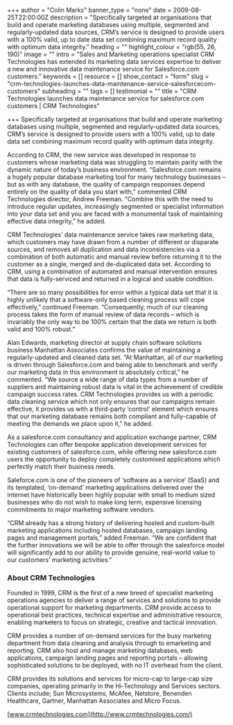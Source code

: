 +++
author = "Colin Marks"
banner_type = "none"
date = 2009-08-25T22:00:00Z
description = "Specifically targeted at organisations that build and operate marketing databases using multiple, segmented and regularly-updated data sources, CRM’s service is designed to provide users with a 100% valid, up to date data set combining maximum record quality with optimum data integrity."
heading = ""
highlight_colour = "rgb(55, 26, 190)"
image = ""
intro = "Sales and Marketing operations specialist CRM Technologies has extended its marketing data services expertise to deliver a new and innovative data maintenance service for Salesforce.com customers."
keywords = []
resource = []
show_contact = "form"
slug = "crm-technologies-launches-data-maintenance-service-salesforcecom-customers"
subheading = ""
tags = []
testimonial = ""
title = "CRM Technologies launches data maintenance service for salesforce.com customers | CRM Technologies"

+++
Specifically targeted at organisations that build and operate marketing databases using multiple, segmented and regularly-updated data sources, CRM’s service is designed to provide users with a 100% valid, up to date data set combining maximum record quality with optimum data integrity.

According to CRM, the new service was developed in response to customers whose marketing data was struggling to maintain parity with the dynamic nature of today’s business environment. “Salesforce.com remains a hugely popular database marketing tool for many technology businesses – but as with any database, the quality of campaign responses depend entirely on the quality of data you start with,” commented CRM Technologies director, Andrew Freeman. “Combine this with the need to introduce regular updates, increasingly segmented or specialist information into your data set and you are faced with a monumental task of maintaining effective data integrity,” he added.

CRM Technologies’ data maintenance service takes raw marketing data, which customers may have drawn from a number of different or disparate sources, and removes all duplication and data inconsistencies via a combination of both automatic and manual review before returning it to the customer as a single, merged and de-duplicated data set. According to CRM, using a combination of automated and manual intervention ensures that data is fully-serviced and returned in a logical and usable condition.

“There are so many possibilities for error within a typical data set that it is highly unlikely that a software-only based cleaning process will cope effectively,” continued Freeman. “Consequently, much of our cleaning process takes the form of manual review of data records – which is invariably the only way to be 100% certain that the data we return is both valid and 100% robust.”

Alan Edwards, marketing director at supply chain software solutions business Manhattan Associates confirms the value of maintaining a regularly-updated and cleaned data set. “At Manhattan, all of our marketing is driven through Salesforce.com and being able to benchmark and verify our marketing data in this environment is absolutely critical,” he commented. “We source a wide range of data types from a number of suppliers and maintaining robust data is vital in the achievement of credible campaign success rates. CRM Technologies provides us with a periodic data cleaning service which not only ensures that our campaigns remain effective, it provides us with a third-party ‘control’ element which ensures that our marketing database remains both compliant and fully-capable of meeting the demands we place upon it,” he added.

As a salesforce.com consultancy and application exchange partner, CRM Technologies can offer bespoke application development services for existing customers of salesforce.com, while offering new salesforce.com users the opportunity to deploy completely customised applications which perfectly match their business needs.

Saleforce.com is one of the pioneers of ‘software as a service’ (SaaS) and its templated, ‘on-demand’ marketing applications delivered over the internet have historically been highly popular with small to medium sized businesses who do not wish to make long term, expensive licensing commitments to major marketing software vendors.

“CRM already has a strong history of delivering hosted and custom-built marketing applications including hosted databases, campaign landing pages and management portals,” added Freeman. “We are confident that the further innovations we will be able to offer through the salesforce model will significantly add to our ability to provide genuine, real-world value to our customers’ marketing activities.”

### About CRM Technologies

Founded in 1999, CRM is the first of a new breed of specialist marketing operations agencies to deliver a range of services and solutions to provide operational support for marketing departments. CRM provide access to operational best practices, technical expertise and administrative resource, enabling marketers to focus on strategic, creative and tactical innovation.

CRM provides a number of on-demand services for the busy marketing department from data cleaning and analysis through to emarketing and reporting. CRM also host and manage marketing databases, web applications, campaign landing pages and reporting portals – allowing sophisticated solutions to be deployed, with no IT overhead from the client.

CRM provides its solutions and services for micro-cap to large-cap size companies, operating primarily in the Hi-Technology and Services sectors. Clients include; Sun Microsystems, McAfee, Netstore, Benenden Healthcare, Gartner, Manhattan Associates and Micro Focus.

[www.crmtechnologies.com](http://www.crmtechnologies.com/)